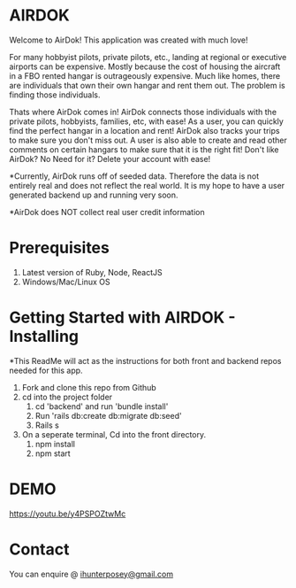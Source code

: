 # AIRDOK
Welcome to AirDok! This application was created with much love!

For many hobbyist pilots, private pilots, etc., landing at regional or executive airports can be expensive. Mostly because the cost of housing the aircraft in a FBO rented hangar is outrageously expensive. Much like homes, there are individuals that own their own hangar and rent them out. The problem is finding those individuals.

Thats where AirDok comes in! AirDok connects those individuals with the private pilots, hobbyists, families, etc, with ease! As a user, you can quickly find the perfect hangar in a location and rent! AirDok also tracks your trips to make sure you don't miss out. A user is also able to create and read other comments on certain hangars to make sure that it is the right fit! Don't like AirDok? No Need for it? Delete your account with ease!

*Currently, AirDok runs off of seeded data. Therefore the data is not entirely real and does not reflect the real world. It is my hope to have a user generated backend up and running very soon.

*AirDok does NOT collect real user credit information

# Prerequisites
1. Latest version of Ruby, Node, ReactJS
2. Windows/Mac/Linux OS

# Getting Started with AIRDOK - Installing

*This ReadMe will act as the instructions for both front and backend repos needed for this app.

1. Fork and clone this repo from Github
2. cd into the project folder
    1. cd 'backend' and run 'bundle install'
    2. Run 'rails db:create db:migrate db:seed'
    3. Rails s
3. On a seperate terminal, Cd into the front directory.
    1. npm install
    2. npm start

# DEMO
https://youtu.be/y4PSPOZtwMc

# Contact
You can enquire @ ihunterposey@gmail.com
